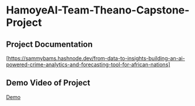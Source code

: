 # HamoyeAI-Team-Theano-Capstone-Project

## Project Documentation
[https://sammybams.hashnode.dev/from-data-to-insights-building-an-ai-powered-crime-analytics-and-forecasting-tool-for-african-nations]

## Demo Video of Project
[Demo](https://github.com/Sammybams/HamoyeAI-Team-Theano-Capstone-Project/assets/64220829/70a48c0e-93f3-4a8d-8c73-b06f6919c57e)

